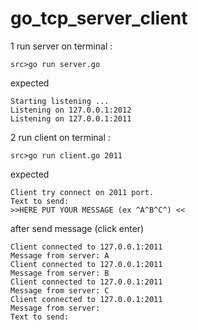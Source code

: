 # go_tcp_server_client


1 run server on terminal :
```
src>go run server.go
```

expected 
```
Starting listening ...
Listening on 127.0.0.1:2012
Listening on 127.0.0.1:2011
```


2 run client  on terminal :
```
src>go run client.go 2011
```

expected 
```
Client try connect on 2011 port.
Text to send:
>>HERE PUT YOUR MESSAGE (ex ^A^B^C^) <<
```

after send message (click enter)
```
Client connected to 127.0.0.1:2011
Message from server: A
Client connected to 127.0.0.1:2011
Message from server: B
Client connected to 127.0.0.1:2011
Message from server: C
Client connected to 127.0.0.1:2011
Message from server:
Text to send:
```

